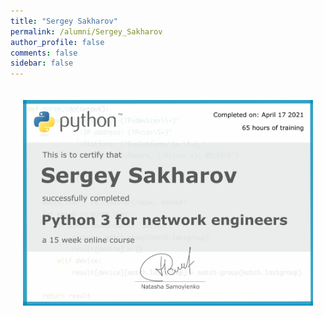 ```yaml
---
title: "Sergey Sakharov"
permalink: /alumni/Sergey_Sakharov
author_profile: false
comments: false
sidebar: false
---
```


<div style="padding: 20px;">
  <img src="https://raw.githubusercontent.com/pyneng/pyneng.github.io/master/alumni/Sergey_Sakharov.png" alt="Python for network engineers">
</div>

